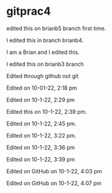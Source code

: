 # gitprac4

edited this on brianb5 branch first time.
 
I edited this in branch brianb4.

I am a Brian and I edited this.

I edited this on brianb3 branch

Edited through github not git

Edited on 10-01-22, 2:18 pm
 
Edited on 10-1-22, 2:29 pm
 
Edited this on 10-1-22, 2:39 pm.
 
Edited on 10-1-22, 2:45 pm.

Edited on 10-1-22, 3:22 pm.

Edited on 10-1-22, 3:36 pm

Edited on 10-1-22, 3:39 pm

Edited on GitHub on 10-1-22, 4:03 pm

Edited on GitHub on 10-1-22, 4:07 pm
 
 

 
 

